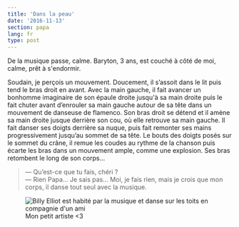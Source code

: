 ```yaml
---
title: 'Dans la peau'
date: '2016-11-13'
section: papa
lang: fr
type: post
---
```


De la musique passe, calme. Baryton, 3 ans, est couché à côté de moi, calme, prêt à s'endormir. 

<!-- more -->

Soudain, je perçois un mouvement. Doucement, il s’assoit dans le lit puis tend le bras droit en avant. Avec la main gauche, il fait avancer un bonhomme imaginaire de son épaule droite jusqu'à sa main droite puis le fait chuter avant d’enrouler sa main gauche autour de sa tête dans un mouvement de danseuse de flamenco. Son bras droit se détend et il amène sa main droite jusque derrière son cou, où elle retrouve sa main gauche. Il fait danser ses doigts derrière sa nuque, puis fait remonter ses mains progressivement jusqu’au sommet de sa tête. Le bouts des doigts posés sur le sommet du crâne, il remue les coudes au rythme de la chanson puis écarte les bras dans un mouvement ample, comme une explosion. Ses bras retombent le long de son corps…

> — Qu’est-ce que tu fais, chéri ?  
> — Rien Papa… Je sais pas… Moi, je fais rien, mais je crois que mon corps, il danse tout seul avec la musique.



<figure>
  <img src="{{ page.url }}billy.gif" alt="Billy Elliot est habité par la musique et danse sur les toits en compagnie d'un ami"/>
  <figcaption>Mon petit artiste <3</figcaption>
</figure>